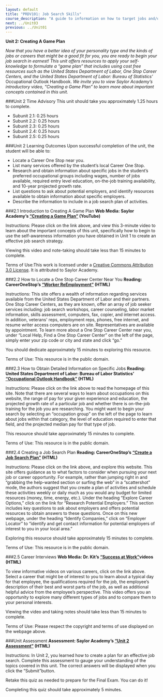 ```yaml
---
layout: default
title: "PRDV101: Job Search Skills"
course_description: "A guide to information on how to target jobs and/or careers that are desirable and realistic for you and that fill a need for employers in today’s challenging job market."
next: ../Unit03
previous: ../Unit01
---
```

**Unit 2: Creating A Game Plan** <span id="2"></span> 

*Now that you have a better idea of your personality type and the kinds
of jobs or careers that might be a good fit for you, you are ready to
begin your job search in earnest! This unit offers resources to apply
your self-knowledge to formulate a “game plan” that includes using cost
free resources such as the United States Department of Labor, One Stop
Career Centers, and the United States Department of Labor: Bureau of
Statistics’* Occupational Outlook Handbook. *We invite you to view
Saylor Academy’s introductory video, “Creating a Game Plan” to learn
more about important concepts contained in this unit.*

###Unit 2 Time Advisory
This unit should take you approximately 1.25 hours to complete.

* Subunit 2.1: 0.25 hours
* Subunit 2.2: 0.25 hours
* Subunit 2.3: 0.25 hours
* Subunit 2.4: 0.25 hours
* Subunit 2.5: 0.25 hours

###Unit 2 Learning Outcomes
Upon successful completion of the unit, the student will be able to:

* Locate a Career One Stop near you.
* List many services offered by the student’s local Career One Stop.
* Research and obtain information about specific jobs in the student’s
preferred occupational groups including wages, number of jobs
available, required entry level education, on-the-job training
availability, and 10-year projected growth rate.
* List questions to ask about potential employers, and identify
resources available to obtain information about specific employers.
* Describe the information to include in a job search plan of
activities.

###2.1 Introduction to Creating A Game Plan
**Web Media: Saylor Academy’s [“Creating a Game
Plan”](http://www.youtube.com/watch?v=OwtUwJ-uWCg) (YouTube)**
 
Instructions: Please click on the link above, and view this
3-minute video to learn about the important concepts of this unit,
specifically how to begin to use the self-awareness information you
have obtained in Unit 1 to create an effective job search
strategy.
 
Viewing this video and note-taking should take less than 15 minutes
to complete.

Terms of Use:This work is licensed under a [Creative Commons
Attribution 3.0
License](http://creativecommons.org/licenses/by/3.0/). It is
attributed to Saylor Academy.

###2.2 How to Locate a One Stop Career Center Near You
**Reading: CareerOneStop’s [“Worker
ReEmployment”](http://www.careeronestop.org/ReEmployment/) (HTML)**

Instructions: This site offers a wealth of information regarding
services available from the United States Department of Labor and
their partners. One Stop Career Centers, as they are known, offer
an array of job seeker services including: job search workshops,
career counseling, labor market information, skills assessment,
computers, fax, copier, and internet access. In addition, veterans'
reps, employment reps, phones, free internet, and resume writer
access computers are on site. Representatives are available by
appointment. To learn more about a One Stop Career Center near you,
under “Local Help, Find a One Stop Career Center” on the left of the
page, simply enter your zip code or city and state and click “go.”
 
You should dedicate approximately 15 minutes to exploring this
resource.

Terms of Use: This resource is in the
public domain.</span>

###2.3 How to Obtain Detailed Information on Specific Jobs
**Reading: United States Department of Labor: Bureau of Labor
Statistics’ [“Occupational Outlook Handbook”](http://www.bls.gov/ooh/) (HTML)**
 
Instructions: Please click on the link above to read the homepage
of this site. Note that there are several ways to learn about
occupations on this website, the range of pay for your given
experience and education, the projected growth rate of a particular
job and whether there is on-the-job training for the job you are
researching. You might want to begin your search by selecting an
“occupation group” on the left of the page to learn about jobs
within that category, the level of education required to enter that
field, and the projected median pay for that type of job.

This resource should take approximately 15 minutes to complete.
 
Terms of Use: This resource is in the public domain.

###2.4 Creating a Job Search Plan
**Reading: CareerOneStop’s [“Create a Job Search
Plan”](http://www.careeronestop.org/JobSearch/PlanYourJobSearch/create-a-job-search-plan.aspx) (HTML)**
 
Instructions: Please click on the link above, and explore this
website. This site offers guidance as to what factors to consider
when pursuing your next job or career opportunity. For example,
rather than jumping right in and “grabbing the help-wanted section
or surfing the web” in a “scattershot” mode, the authors suggest
that you create a plan of activities and schedule these activities
weekly or daily much as you would any budget for limited resources
(money, time, energy, etc.). Under the heading “Explore Career
Options,” click on the link for “Research Potential Employers.”
This section includes key questions to ask about employers and
offers potential resources to obtain answers to these questions.
Once on this new webpage, under the heading “Identify Companies,”
click on “Employer Locator” to “identify and get contact information
for potential employers of interest to you in your local area.” 
 
Exploring this resource should take approximately 15 minutes to
complete.

Terms of Use: This resource is in the public domain.

###2.5 Career Interviews
**Web Media: Dr. Kit’s [“Success at
Work”](http://www.drkit.org/success-at-work/work-videos/)videos
 (HTML)**

To view informative videos on various careers, click on the link
above. Select a career that might be of interest to you to learn
about a typical day for that employee, the qualifications required
for the job, the employee’s description of their best and worst
parts of the job, as well as additional helpful advice from the
employee’s perspective. This video offers you an opportunity to
explore many different types of jobs and to compare them to your
personal interests.

Viewing the video and taking notes should take less than 15 minutes
to complete.
 
Terms of Use: Please respect the copyright and terms of use
displayed on the webpage above.

###Unit Assessment
**Assessment: Saylor Academy’s [“Unit 2
Assessment”](http://school.saylor.org/mod/quiz/view.php?id=1512) (HTML)**
 
Instructions: In Unit 2, you learned how to create a plan for an
effective job search. Complete this assessment to gauge your
understanding of the topics covered in this unit. The correct
answers will be displayed when you click the “Submit”button.

Retake this quiz as needed to prepare for the Final Exam. You can
do it!

Completing this quiz should take approximately 5 minutes.
